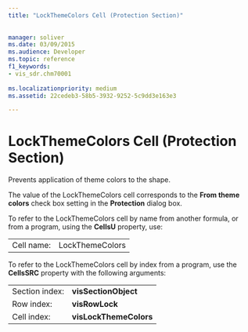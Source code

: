 ```yaml
---
title: "LockThemeColors Cell (Protection Section)"
 
 
manager: soliver
ms.date: 03/09/2015
ms.audience: Developer
ms.topic: reference
f1_keywords:
- vis_sdr.chm70001
 
ms.localizationpriority: medium
ms.assetid: 22cedeb3-58b5-3932-9252-5c9dd3e163e3

---
```


# LockThemeColors Cell (Protection Section)

Prevents application of theme colors to the shape. 
  
The value of the LockThemeColors cell corresponds to the **From theme colors** check box setting in the **Protection** dialog box. 
  
To refer to the LockThemeColors cell by name from another formula, or from a program, using the **CellsU** property, use: 
  
|||
|:-----|:-----|
|Cell name:  <br/> |LockThemeColors  <br/> |
   
To refer to the LockThemeColors cell by index from a program, use the **CellsSRC** property with the following arguments: 
  
|||
|:-----|:-----|
|Section index:  <br/> |**visSectionObject** <br/> |
|Row index:  <br/> |**visRowLock** <br/> |
|Cell index:  <br/> |**visLockThemeColors** <br/> |
   

